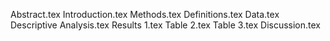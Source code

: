 Abstract.tex
Introduction.tex
Methods.tex
Definitions.tex
Data.tex
Descriptive Analysis.tex
Results 1.tex
Table 2.tex
Table 3.tex
Discussion.tex

